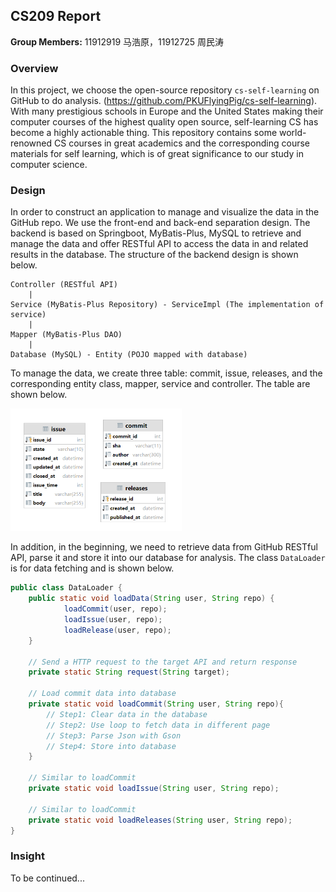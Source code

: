 ## CS209 Report

**Group Members:** 11912919 马浩原，11912725 周民涛

### Overview

In this project, we choose the open-source repository `cs-self-learning` on GitHub to do analysis. (https://github.com/PKUFlyingPig/cs-self-learning). With many prestigious schools in Europe and the United States making their computer courses of the highest quality open source, self-learning CS has become a highly actionable thing. This repository contains some world-renowned CS courses in great academics and the corresponding course materials for self learning, which is of great significance to our study in computer science.

### Design

In order to construct an application to manage and visualize the data in the GitHub repo. We use the front-end and back-end separation design. The backend is based on Springboot, MyBatis-Plus, MySQL to retrieve and manage the data and offer RESTful API to access the data in and related results in the database. The structure of the backend design is shown below.

```
Controller (RESTful API)	
    |
Service (MyBatis-Plus Repository) - ServiceImpl (The implementation of service)
	|
Mapper (MyBatis-Plus DAO) 
	|
Database (MySQL) - Entity (POJO mapped with database)
```

To manage the data, we create three table: commit, issue, releases, and the corresponding entity class, mapper, service and controller. The table are shown below.

<img decoding="async" src="https://github.com/Evens1sen/Github-Visualization/blob/main/cs209_table.png" style="zoom:50%;" />

In addition, in the beginning, we need to retrieve data from GitHub RESTful API, parse it and store it into our database for analysis. The class `DataLoader` is for data fetching and is shown below.

```java
public class DataLoader {
    public static void loadData(String user, String repo) {
            loadCommit(user, repo);
            loadIssue(user, repo);
            loadRelease(user, repo);
    }
    
    // Send a HTTP request to the target API and return response
    private static String request(String target);
    
    // Load commit data into database
    private static void loadCommit(String user, String repo){
        // Step1: Clear data in the database
        // Step2: Use loop to fetch data in different page
        // Step3: Parse Json with Gson
        // Step4: Store into database
    }
    
    // Similar to loadCommit
    private static void loadIssue(String user, String repo);
    
    // Similar to loadCommit
    private static void loadReleases(String user, String repo);
}
```

### Insight

To be continued...
